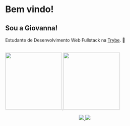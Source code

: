 
# Bem vindo!

 

## Sou a Giovanna!

 

Estudante de Desenvolvimento Web Fullstack na [Trybe](https://www.betrybe.com/). 🚀

<br>


<div
 <p>
  <a href="https://github.com/GiovannaSDJ">
  <img height="180em" src="https://github-readme-stats.vercel.app/api?username=GiovannaSDJ&show_icons=true&theme=radical&include_all_commits=true&count_private=true"/>
  <img height="180em" src="https://github-readme-stats.vercel.app/api/top-langs/?username=GiovannaSDJ&layout=compact&langs_count=7&theme=radical"/>
 </p>
</div>

<p align = "center">
<a href="mailto:giovannasousa54@gmail.com"> <img src="https://res.cloudinary.com/practicaldev/image/fetch/s--C75QF96b--/c_limit%2Cf_auto%2Cfl_progressive%2Cq_auto%2Cw_880/https://img.shields.io/badge/Gmail-D14836%3Fstyle%3Dfor-the-badge%26logo%3Dgmail%26logoColor%3Dwhite">
</a>
 <a href="https://www.linkedin.com/in/giovannasousadejesus/"> <img src="https://img.shields.io/badge/LinkedIn-0077B5?style=for-the-badge&logo=linkedin&logoColor=white"> </a>
</p>
